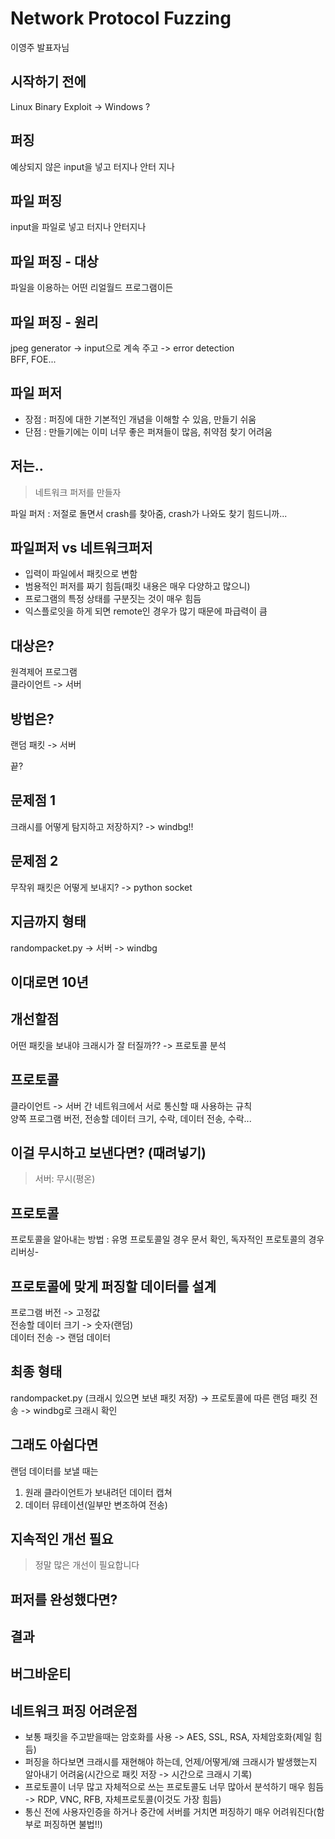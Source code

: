 # Network Protocol Fuzzing
이영주 발표자님

## 시작하기 전에
Linux Binary Exploit -> Windows ?

## 퍼징
예상되지 않은 input을 넣고 터지나 안터 지나

## 파일 퍼징
input을 파일로 넣고 터지나 안터지나

## 파일 퍼징 - 대상
파일을 이용하는 어떤 리얼월드 프로그램이든

## 파일 퍼징 - 원리
jpeg generator -> input으로 계속 주고 -> error detection<br>
BFF, FOE...

## 파일 퍼저
- 장점 : 퍼징에 대한 기본적인 개념을 이해할 수 있음, 만들기 쉬움
- 단점 : 만들기에는 이미 너무 좋은 퍼져들이 많음, 취약점 찾기 어려움

## 저는..
> 네트워크 퍼저를 만들자

파일 퍼저 : 저절로 돌면서 crash를 찾아줌, crash가 나와도 찾기 힘드니까...

## 파일퍼저 vs 네트워크퍼저
- 입력이 파일에서 패킷으로 변함
- 범용적인 퍼저를 짜기 힘듬(패킷 내용은 매우 다양하고 많으니)
- 프로그램의 특정 상태를 구분짓는 것이 매우 힘듬
- 익스플로잇을 하게 되면 remote인 경우가 많기 때문에 파급력이 큼

## 대상은?
원격제어 프로그램<br>
클라이언트 -> 서버

## 방법은?
랜덤 패킷 -> 서버

끝?

## 문제점 1
크래시를 어떻게 탐지하고 저장하지? -> windbg!!

## 문제점 2
무작위 패킷은 어떻게 보내지? -> python socket

## 지금까지 형태
randompacket.py -> 서버 -> windbg

## 이대로면 10년

## 개선할점
어떤 패킷을 보내야 크래시가 잘 터질까?? -> 프로토콜 분석

## 프로토콜
클라이언트 -> 서버 간 네트워크에서 서로 통신할 때 사용하는 규칙<br>
양쪽 프로그램 버전, 전송할 데이터 크기, 수락, 데이터 전송, 수락...

## 이걸 무시하고 보낸다면? (때려넣기)
> 서버: 무시(평온)

## 프로토콜
프로토콜을 알아내는 방법 : 유명 프로토콜일 경우 문서 확인, 독자적인 프로토콜의 경우 리버싱-

## 프로토콜에 맞게 퍼징할 데이터를 설계
프로그램 버전 -> 고정값<br>
전송할 데이터 크기 -> 숫자(랜덤)<br>
데이터 전송 -> 랜덤 데이터

## 최종 형태
randompacket.py (크래시 있으면 보낸 패킷 저장) -> 프로토콜에 따른 랜덤 패킷 전송 -> windbg로 크래시 확인

## 그래도 아쉽다면
랜덤 데이터를 보낼 때는

1. 원래 클라이언트가 보내려던 데이터 캡쳐
2. 데이터 뮤테이션(일부만 변조하여 전송)

## 지속적인 개선 필요
> 정말 많은 개선이 필요합니다

## 퍼저를 완성했다면?

## 결과

## 버그바운티

## 네트워크 퍼징 어려운점

- 보통 패킷을 주고받을때는 암호화를 사용 -> AES, SSL, RSA, 자체암호화(제일 힘듬)
- 퍼징을 하다보면 크래시를 재현해야 하는데, 언제/어떻게/왜 크래시가 발생했는지 알아내기 어려움(시간으로 패킷 저장 -> 시간으로 크래시 기록)
- 프로토콜이 너무 많고 자체적으로 쓰는 프로토콜도 너무 많아서 분석하기 매우 힘듬 -> RDP, VNC, RFB, 자체프로토콜(이것도 가장 힘듬)
- 통신 전에 사용자인증을 하거나 중간에 서버를 거치면 퍼징하기 매우 어려워진다(함부로 퍼징하면 불법!!)
